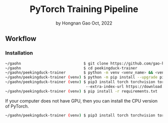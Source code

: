 <div align="center">
<h1>PyTorch Training Pipeline</a></h1>
by Hongnan Gao
Oct, 2022
<br>
</div>

## Workflow

### Installation

```bash
~/gaohn                            $ git clone https://github.com/gao-hongnan/peekingduck-trainer.git
~/gaohn                            $ cd peekingduck-trainer
~/gaohn/peekingduck-trainer        $ python -m venv <venv_name> && <venv_name>\Scripts\activate 
~/gaohn/peekingduck-trainer (venv) $ python -m pip install --upgrade pip setuptools wheel
~/gaohn/peekingduck-trainer (venv) $ pip3 install torch torchvision torchaudio \    
                                    --extra-index-url https://download.pytorch.org/whl/cu113 # 1.12.1
~/gaohn/peekingduck-trainer (venv) $ pip install -r requirements.txt
```

If your computer does not have GPU, then you can install the CPU version of PyTorch.

```bash
~/gaohn/peekingduck-trainer (venv) $ pip3 install torch torchvision torchaudio # 1.12.1
```